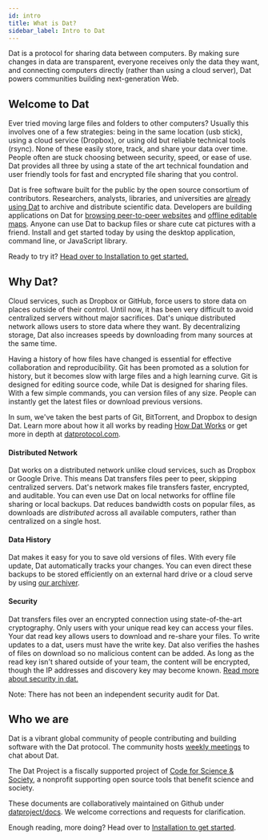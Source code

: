 ```yaml
---
id: intro
title: What is Dat?
sidebar_label: Intro to Dat
---
```


Dat is a protocol for sharing data between computers. By making sure changes in data are transparent, everyone receives only the data they want, and connecting computers directly (rather than using a cloud server), Dat powers communities building next-generation Web.

## Welcome to Dat

Ever tried moving large files and folders to other computers? Usually this involves one of a few strategies: being in the same location (usb stick), using a cloud service (Dropbox), or using old but reliable technical tools (rsync). None of these easily store, track, and share your data over time. People often are stuck choosing between security, speed, or ease of use. Dat provides all three by using a state of the art technical foundation and user friendly tools for fast and encrypted file sharing that you control.

Dat is free software built for the public by the open source consortium of contributors. Researchers, analysts, libraries, and universities are [already using Dat](https://www.nytimes.com/2017/03/06/science/donald-trump-data-rescue-science.html) to archive and distribute scientific data. Developers are building applications on Dat for [browsing peer-to-peer websites](https://beakerbrowser.com) and [offline editable maps](https://www.digital-democracy.org/blog/update-from-the-ecuadorian-amazon/).  Anyone can use Dat to backup files or share cute cat pictures with a friend. Install and get started today by using the desktop application, command line, or JavaScript library.

Ready to try it? [Head over to Installation to get started.](getting-started-installation.md)

## Why Dat?

Cloud services, such as Dropbox or GitHub, force users to store data on places outside of their control. Until now, it has been very difficult to avoid centralized servers without major sacrifices. Dat's unique distributed network allows users to store data where they want. By decentralizing storage, Dat also increases speeds by downloading from many sources at the same time.

Having a history of how files have changed is essential for effective collaboration and reproducibility. Git has been promoted as a solution for history, but it becomes slow with large files and a high learning curve. Git is designed for editing source code, while Dat is designed for sharing files. With a few simple commands, you can version files of any size. People can instantly get the latest files or download previous versions.

In sum, we've taken the best parts of Git, BitTorrent, and Dropbox to design Dat. Learn more about how it all works by reading [How Dat Works](https://datprotocol.github.io/how-dat-works) or get more in depth at [datprotocol.com](https://datprotocol.com).

#### Distributed Network

Dat works on a distributed network unlike cloud services, such as Dropbox or Google Drive. This means Dat transfers files peer to peer, skipping centralized servers. Dat's network makes file transfers faster, encrypted, and auditable. You can even use Dat on local networks for offline file sharing or local backups. Dat reduces bandwidth costs on popular files, as downloads are *distributed* across all available computers, rather than centralized on a single host.

#### Data History

Dat makes it easy for you to save old versions of files. With every file
update, Dat automatically tracks your changes. You can even direct these
backups to be stored efficiently on an external hard drive or a cloud serve by using [our archiver](usingdat-server.md).

#### Security

Dat transfers files over an encrypted connection using state-of-the-art
cryptography. Only users with your unique read key can access your files. Your dat read key allows users to download and re-share your files. To write updates to a dat, users must have the write key. Dat also verifies the hashes of files on download so no malicious content can be added. As long as the read key isn't shared outside of your team, the content will be encrypted, though the IP addresses and discovery key may become known. [Read more about security in dat.](learn-more-security.md)

Note: There has not been an independent security audit for Dat.

## Who we are

Dat is a vibrant global community of people contributing and building software with the Dat protocol. The community hosts [weekly meetings](https://comm-comm.datproject.org/) to chat about Dat.

The Dat Project is a fiscally supported project of [Code for Science & Society](https://codeforscience.org), a nonprofit supporting open source tools that benefit science and society. 

These documents are collaboratively maintained on Github under
[datproject/docs](https://github.com/datproject/docs). We welcome corrections
and requests for clarification.

Enough reading, more doing? Head over to [Installation to get started](getting-started-installation.md).
